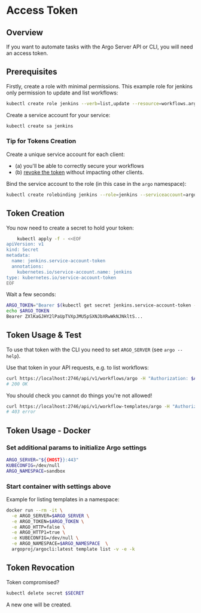 # Access Token

## Overview

If you want to automate tasks with the Argo Server API or CLI, you will need an access token.

## Prerequisites

Firstly, create a role with minimal permissions. This example role for jenkins only permission to update and list workflows:

```bash
kubectl create role jenkins --verb=list,update --resource=workflows.argoproj.io
```

Create a service account for your service:

```bash
kubectl create sa jenkins
```

### Tip for Tokens Creation

Create a unique service account for each client:

- (a) you'll be able to correctly secure your workflows
- (b) [revoke the token](#token-revocation) without impacting other clients.

Bind the service account to the role (in this case in the `argo` namespace):

```bash
kubectl create rolebinding jenkins --role=jenkins --serviceaccount=argo:jenkins
```

## Token Creation

You now need to create a secret to hold your token:

```bash
    kubectl apply -f - <<EOF
apiVersion: v1
kind: Secret
metadata:
  name: jenkins.service-account-token
  annotations:
    kubernetes.io/service-account.name: jenkins
type: kubernetes.io/service-account-token
EOF
```

Wait a few seconds:

```bash
ARGO_TOKEN="Bearer $(kubectl get secret jenkins.service-account-token -o=jsonpath='{.data.token}' | base64 --decode)"
echo $ARGO_TOKEN
Bearer ZXlKaGJHY2lPaUpTVXpJMU5pSXNJbXRwWkNJNkltS...
```

## Token Usage & Test

To use that token with the CLI you need to set `ARGO_SERVER` (see `argo --help`).

Use that token in your API requests, e.g. to list workflows:

```bash
curl https://localhost:2746/api/v1/workflows/argo -H "Authorization: $ARGO_TOKEN"
# 200 OK
```

You should check you cannot do things you're not allowed!

```bash
curl https://localhost:2746/api/v1/workflow-templates/argo -H "Authorization: $ARGO_TOKEN"
# 403 error
```

## Token Usage - Docker

### Set additional params to initialize Argo settings

```bash
ARGO_SERVER="${{HOST}}:443"
KUBECONFIG=/dev/null
ARGO_NAMESPACE=sandbox
```

### Start container with settings above

Example for listing templates in a namespace:

```bash
docker run --rm -it \
  -e ARGO_SERVER=$ARGO_SERVER \
  -e ARGO_TOKEN=$ARGO_TOKEN \
  -e ARGO_HTTP=false \
  -e ARGO_HTTP1=true \
  -e KUBECONFIG=/dev/null \
  -e ARGO_NAMESPACE=$ARGO_NAMESPACE  \
  argoproj/argocli:latest template list -v -e -k
```

## Token Revocation

Token compromised?

```bash
kubectl delete secret $SECRET
```

A new one will be created.
